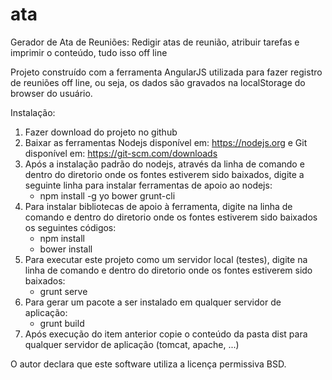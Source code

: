 # ata
Gerador de Ata de Reuniões: Redigir atas de reunião, atribuir tarefas e imprimir o conteúdo, tudo isso off line

Projeto construído com a ferramenta AngularJS utilizada para fazer registro de reuniões off line, ou seja, os dados são gravados na localStorage do browser do usuário.

Instalação:

1. Fazer download do projeto no github
2. Baixar as ferramentas Nodejs disponível em: https://nodejs.org e Git disponível em: https://git-scm.com/downloads
3. Após a instalação padrão do nodejs, através da linha de comando e dentro do diretorio onde os fontes estiverem sido baixados, digite a seguinte linha para instalar ferramentas de apoio ao nodejs: 
    - npm install -g yo bower grunt-cli
4. Para instalar bibliotecas de apoio à ferramenta, digite na linha de comando e dentro do diretorio onde os fontes estiverem sido baixados os seguintes códigos:
    - npm install
    - bower install
5. Para executar este projeto como um servidor local (testes), digite na linha de comando e dentro do diretorio onde os fontes estiverem sido baixados:
    - grunt serve
6. Para gerar um pacote a ser instalado em qualquer servidor de aplicação:
    - grunt build
7. Após execução do item anterior copie o conteúdo da pasta dist para qualquer servidor de aplicação (tomcat, apache, ...)


O autor declara que este software utiliza a licença permissiva BSD.
